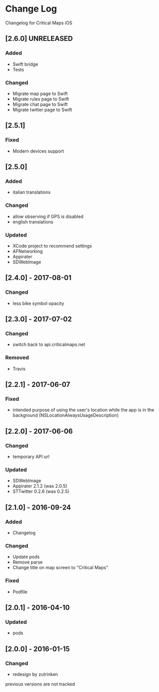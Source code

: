 # Change Log
Changelog for Critical Maps iOS

## [2.6.0] UNRELEASED
### Added
- Swift bridge
- Tests

### Changed
- Migrate map page to Swift
- Migrate rules page to Swift
- Migrate chat page to Swift
- Migrate twitter page to Swift

## [2.5.1]
### Fixed
- Modern devices support

## [2.5.0]
### Added
- italian translations

### Changed
- allow observing if GPS is disabled
- english translations

### Updated
- XCode project to recommend settings
- AFNetworking
- Appirater
- SDWebImage

## [2.4.0] - 2017-08-01
### Changed
- less bike symbol opacity 

## [2.3.0] - 2017-07-02
### Changed
- switch back to api.criticalmaps.net

### Removed
- Travis

## [2.2.1] - 2017-06-07
### Fixed
- intended purpose of using the user's location while the app is in the background (NSLocationAlwaysUsageDescription)

## [2.2.0] - 2017-06-06
### Changed
- temporary API url

### Updated
- SDWebImage 
- Appirater 2.1.2 (was 2.0.5)
- STTwitter 0.2.6 (was 0.2.5)

## [2.1.0] - 2016-09-24
### Added
- Changelog

### Changed
- Update pods
- Remove parse
- Change title on map screen to "Critical Maps"

### Fixed
- Podfile

## [2.0.1] - 2016-04-10
### Updated
- pods

## [2.0.0] - 2016-01-15
### Changed
- redesign by zutrinken

previous versions are not tracked
